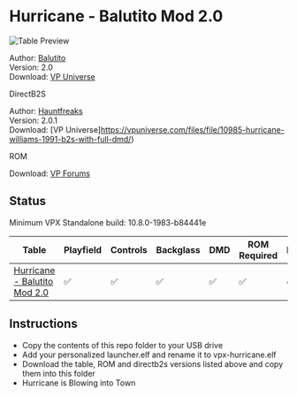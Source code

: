 # Hurricane - Balutito Mod 2.0

![Table Preview](https://vpuniverse.com/screenshots/monthly_2024_02/20240226_143126.thumb.jpg.8f346aef1a06eb9d75c1a7c1cba4f8e5.jpg)

Author: [Balutito](https://vpuniverse.com/profile/36070-balutito/)  
Version: 2.0  
Download: [VP Universe](https://vpuniverse.com/files/file/9089-hurricane-1991-balutito-mod/)

DirectB2S

Author: [Hauntfreaks](https://vpuniverse.com/profile/5216-hauntfreaks/)  
Version: 2.0.1  
Download: [VP Universe]https://vpuniverse.com/files/file/10985-hurricane-williams-1991-b2s-with-full-dmd/)

ROM

Download: [VP Forums](https://www.vpforums.org/index.php?app=downloads&showfile=1184)


## Status 

Minimum VPX Standalone build: 10.8.0-1983-b84441e

| Table | Playfield | Controls | Backglass | DMD | ROM Required | FPS | 
|-------|-----------|----------|-----------|-----|--------------|-----|
| [Hurricane - Balutito Mod 2.0](external/vpx-hurricane) | :white_check_mark: | :white_check_mark: | :white_check_mark: |:white_check_mark: | :white_check_mark: | 40 |


## Instructions

- Copy the contents of this repo folder to your USB drive
- Add your personalized launcher.elf and rename it to vpx-hurricane.elf
- Download the table, ROM and directb2s versions listed above and copy them into this folder
- Hurricane is Blowing into Town
